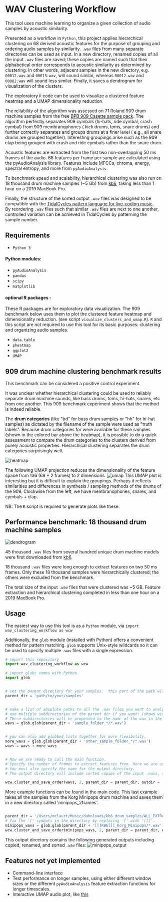 # WAV Clustering Workflow

This tool uses machine learning to organize a given collection of audio samples by acoustic similarity.

Presented as a workflow in `Python`, this project applies hierarchical clustering on 68 derived acoustic features for the purpose of grouping and ordering audio samples by similarity.  `.wav` files from many separate directories can be used as input.  In a new directory, renamed copies of all the input `.wav` files are saved; these copies are named such that their alphabetical order corresponds to acoustic similarity as determined by clustering.  In other words, adjacent samples in the new directory, e.g. `00012.wav` and `00013.wav`, will sound similar, whereas `00012.wav` and `00082.wav` will sound less similar.   Finally, it saves a dendrogram for visualization of the clusters. 

The exploratory `R` code can be used to visualize a clustered feature heatmap and a UMAP dimensionality reduction.

The reliability of the algorithm was assessed on 71 Roland 909 drum machine samples from the free [BPB 909 Casette sample pack](https://bedroomproducersblog.com/2014/04/24/free-909-samples/). 
The algorithm perfectly separates 909 cymbals (hi-hats, ride cymbal, crash cymbal) from 909 membranophones ( kick drums, toms, snare drums) and further correctly separates and groups drums at a finer level ( e.g., all snare drums are grouped together).  Interesting groupings arise such as the 909 clap being grouped with crash and ride cymbals rather than the snare drum. 

Acoustic features are extracted from the first two non-overlapping 50 ms frames of the audio.  68 features per frame per sample are calculated using the pyAudioAnalysis library. Features include MFCCs, chroma, energy, spectral entropy, and more from `pyAudioAnalysis`.

To benchmark speed and scalability, hierarchical clustering was also run on 18 thousand drum machine samples (~5 Gb) from [kb6](https://samples.kb6.de/downloads.php), taking less than 1 hour on a 2019 MacBook Pro.  

Finally, the structure of the sorted output `.wav` files was designed to be compatible with the [TidalCycles pattern language for live-coding music](https://tidalcycles.org/Welcome).  
By reordering `.wav` files such that similar `.wav` files are next to one another, controlled variation can be achieved in TidalCycles by patterning the sample number.


## Requirements

* `Python 3`

#### Python modules:

* `pyAudioAnalysis`
* `pandas` 
* `scipy`
* `matplotlib`

#### optional R packages :

These R packages are for exploratory data visualization.  The 909 benchmark below uses them to plot the clustered feature heatmap and dimensionality reduction. (see script `visualize_clusters_and_umap.R`).  `R` and this script are not required to use this tool for its basic purposes: clustering and organizing audio samples.


* `data.table`
* `pheatmap`
* `ggplot2`
* `UMAP`



## 909 drum machine clustering benchmark results

This benchmark can be considered a positive control experiment.  

It was unclear whether hierarchical clustering could be used to reliably separate drum machine sounds, like bass drums, toms, hi-hats, snares, etc from one another.  This 909 benchmark experiment shows that the method is indeed reliable.

The **drum categories** (like "bd" for bass drum samples or "hh" for hi-hat samples) as dictated by the filename of the sample were used as "truth labels".  Because drum categories for were available for these samples (shown in the colored bar above the heatmap), it is possible to do a quick assessment to compare the drum categories to the clusters derived from purely acoustic properties.   Hierarchical clustering separates the drum categories surprisingly well.

![heatmap](./figures/clustermap_909.png)

The following UMAP projection reduces the dimensionality of the feature space from 136 (68 * 2 frames) to 2 dimensions. 
![umap](./figures/umap_909.png)
This UMAP plot is interesting but it is difficult to explain the groupings.  Perhaps it reflects similarities and differences in synthesis / sampling methods of the drums of the 909.  Clockwise from the left, we have membranophones, snares, and cymbals + clap.

NB:  The `R` script is required to generate plots like these.


## Performance benchmark:  18 thousand drum machine samples

![dendrogram](./all_2frames/dendrogram.png) 

45 thousand `.wav` files from several hundred unique drum machine models were first downloaded from [kb6](https://samples.kb6.de/downloads.php). 

18 thousand `.wav` files were long enough to extract features on two 50 ms frames.  Only these 18 thousand samples were hierarchically clustered; the others were excluded from the benchmark.

The total size of the input `.wav` files that were clustered was ~5 GB.
Feature extraction and hierarchical clustering completed in less than one hour on a 2019 MacBook Pro. 



## Usage

The easiest way to use this tool is as a `Python` module, via `import wav_clustering_workflow as wcw`

Additionally, the `glob` module (installed with Python) offers a convenient method for pattern matching.  `glob` supports Unix-style wildcards so it can be used to specify multiple `.wav` files with a single expression.

```python
# import this repository
import wav_clustering_workflow as wcw

# import glob; comes with Python
import glob


# set the parent directory for your samples.  this part of the path will not go into the name of the .wavs in the dendrogram visualization.
parent_dir = 'path/to/your/samples'


# make a list of absolute paths to all the .wav files you want to analyze. This is how the input is specified.
# use multiple subdirectories of the parent dir if you want! (shown with the first asterisk).  
# These subdirectories will be prepended to the name of the wav in the dendrogram.
wavs = glob.glob(parent_dir + 'sample_folder_*/*.wav')


# you can also add globbed lists together for more flexibility.
more_wavs = glob.glob(parent_dir + 'other_sample_folder_*/*.wav')
wavs = wavs + more_wavs


# Now we are ready to call the main function.
# Specify the number of frames to extract features from. Here we are using 2 frames.  2 seems to be sufficient for drum machine sample analyses. 
# You must also specify the name for the output directory.
# The output directory will include sorted copies of the input .wavs, the dendrogram visualization, and a text file showing the original paths of the .wavs

wcw.cluster_and_save_order(wavs, 2, parent_dir = parent_dir, outdir = 'your_output_directory')

```

More example functions can be found in the main code.  This last example takes all the samples from the Korg Minipops drum machine and saves them in a new directory called 'minipops_2frames'.

```python

parent_dir = '/Users/mclaurt/Music/dahnloads/kb6_drum_samples/ALL_EXTRACTED/'
# fix the '[' symbols in the directory by replacing '[' with '[[]'.
minipops_wavs = glob.glob(parent_dir + '[[]KB6[]]_Korg_Minipops/*.wav')
wcw.cluster_and_save_order(minipops_wavs, 2, parent_dir = parent_dir, outdir = 'minipops_2frames')
```
This output directory contains the following generated outputs including copied, renamed, and sorted `.wav` files:
![minipops_output](./figures/minipops_output.png)



## Features not yet implemented

* Command-line interface
* Test performance on longer samples, using either different window sizes or the different `pyAudioAnalysis` feature extraction functions for longer timescales.
* Interactive UMAP audio plot, like [this](https://petergill.shinyapps.io/shinyplay/) 
